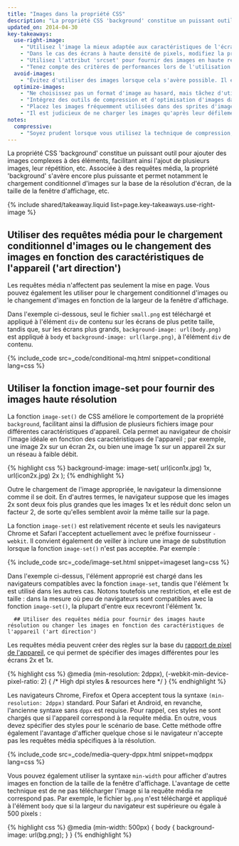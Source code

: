 ```yaml
---
title: "Images dans la propriété CSS"
description: "La propriété CSS 'background' constitue un puissant outil pour ajouter des images complexes à des éléments, facilitant ainsi l'ajout de plusieurs images, leur répétition, etc."
updated_on: 2014-04-30
key-takeaways:
  use-right-image:
    - "Utilisez l'image la mieux adaptée aux caractéristiques de l'écran en tenant compte de la taille de l'écran, de la résolution de l'appareil et de la mise en page."
    - "Dans le cas des écrans à haute densité de pixels, modifiez la propriété <code>background-image</code> dans la feuille de style à l'aide de requêtes média avec <code>min-resolution</code> et <code>-webkit-min-device-pixel-ratio</code>."
    - "Utilisez l'attribut 'srcset' pour fournir des images en haute résolution en plus de l'image 1x dans le balisage."
    - "Tenez compte des critères de performances lors de l'utilisation de techniques de remplacement d'images JavaScript ou lors de la diffusion d'images haute résolution utilisant un taux de compression élevé sur des appareils de plus faible résolution."
  avoid-images:
    - "Évitez d'utiliser des images lorsque cela s'avère possible. Il est conseillé d'exploiter les fonctionnalités offertes par le navigateur, d'utiliser des caractères Unicode au lieu d'images et de remplacer les icônes complexes par des polices d'icônes."
  optimize-images:
    - "Ne choisissez pas un format d'image au hasard, mais tâchez d'utiliser le format le mieux adapté en parfaite connaissance de cause."
    - "Intégrez des outils de compression et d'optimisation d'images dans votre flux de travail afin de réduire la taille des fichiers."
    - "Placez les images fréquemment utilisées dans des sprites d'image en vue de réduire le nombre de requêtes HTTP."
    - "Il est judicieux de ne charger les images qu'après leur défilement afin d'accélérer le chargement initial de la page et de réduire son poids initial."
notes:
  compressive:
    - "Soyez prudent lorsque vous utilisez la technique de compression, en raison des exigences supplémentaires sur le plan de la mémoire et du décodage. Le redimensionnement d'images sur des écrans de petite taille est une opération exigeante qui peut se révéler particulièrement laborieuse sur des appareils d'entrée de gamme disposant d'une mémoire et d'une puissance de traitement limitées."
---
```


<p class="intro">
  La propriété CSS 'background' constitue un puissant outil pour ajouter des images complexes à des éléments, facilitant ainsi l'ajout de plusieurs images, leur répétition, etc.  Associée à des requêtes média, la propriété 'background' s'avère encore plus puissante et permet notamment le chargement conditionnel d'images sur la base de la résolution d'écran, de la taille de la fenêtre d'affichage, etc.
</p>




{% include shared/takeaway.liquid list=page.key-takeaways.use-right-image %}

## Utiliser des requêtes média pour le chargement conditionnel d'images ou le changement des images en fonction des caractéristiques de l'appareil ('art direction')

Les requêtes média n'affectent pas seulement la mise en page. Vous pouvez également les utiliser pour le chargement conditionnel d'images ou le changement d'images en fonction de la largeur de la fenêtre d'affichage.

Dans l'exemple ci-dessous, seul le fichier `small.png` est téléchargé et appliqué à l'élément `div` de contenu sur les écrans de plus petite taille, tandis que, sur les écrans plus grands, `background-image: url(body.png)` est appliqué à `body` et `background-image: url(large.png)`, à l'élément `div` de contenu.

{% include_code src=_code/conditional-mq.html snippet=conditional lang=css %}

## Utiliser la fonction image-set pour fournir des images haute résolution

La fonction `image-set()` de CSS améliore le comportement de la propriété `background`, facilitant ainsi la diffusion de plusieurs fichiers image pour différentes caractéristiques d'appareil. Cela permet au navigateur de choisir l'image idéale en fonction des caractéristiques de l'appareil ; par exemple, une image 2x sur un écran 2x, ou bien une image 1x sur un appareil 2x sur un réseau à faible débit.

{% highlight css %}
background-image: image-set(
  url(icon1x.jpg) 1x,
  url(icon2x.jpg) 2x
);
{% endhighlight %}

Outre le chargement de l'image appropriée, le navigateur la dimensionne
comme il se doit. En d'autres termes, le navigateur suppose que les images 2x sont deux fois plus grandes que les images 1x et les réduit donc selon un facteur 2, de sorte qu'elles semblent avoir la même taille sur la page.

La fonction `image-set()` est relativement récente et seuls les navigateurs Chrome et Safari l'acceptent actuellement avec le préfixe fournisseur `-webkit`. Il convient également de veiller à inclure une image de substitution lorsque la fonction `image-set()` n'est pas acceptée. Par exemple :

{% include_code src=_code/image-set.html snippet=imageset lang=css %}

Dans l'exemple ci-dessus, l'élément approprié est chargé dans les navigateurs compatibles avec la fonction `image-set`, tandis que l'élément 1x est utilisé dans les autres cas. Notons toutefois une restriction, et elle est de taille : dans la mesure où peu de navigateurs sont compatibles avec la fonction `image-set()`, la plupart d'entre eux recevront l'élément 1x.

      ## Utiliser des requêtes média pour fournir des images haute résolution ou changer les images en fonction des caractéristiques de l'appareil ('art direction')

Les requêtes média peuvent créer des règles sur la base du [rapport de pixel de l'appareil](http://www.html5rocks.com/en/mobile/high-dpi/#toc-bg), ce qui permet de spécifier des images différentes pour les écrans 2x et 1x.

{% highlight css %}
@media (min-resolution: 2dppx),
(-webkit-min-device-pixel-ratio: 2)
{
  /* High dpi styles & resources here */
}
{% endhighlight %}

Les navigateurs Chrome, Firefox et Opera acceptent tous la syntaxe `(min-resolution: 2dppx)` standard. Pour Safari et Android, en revanche, l'ancienne syntaxe sans `dppx` est requise. Pour rappel, ces styles ne sont chargés que si l'appareil correspond à la requête média. En outre, vous devez spécifier des styles pour le scénario de base. Cette méthode offre également l'avantage d'afficher quelque chose si le navigateur n'accepte pas les requêtes média spécifiques à la résolution.

{% include_code src=_code/media-query-dppx.html snippet=mqdppx lang=css %}

Vous pouvez également utiliser la syntaxe `min-width` pour afficher d'autres images en fonction de la taille de la fenêtre d'affichage. L'avantage de cette technique est de ne pas télécharger l'image si la requête média ne correspond pas. Par exemple, le fichier `bg.png` n'est téléchargé et appliqué à l'élément `body` que si la largeur du navigateur est supérieure ou égale à 500 pixels :

{% highlight css %}
@media (min-width: 500px) {
  body {
    background-image: url(bg.png);
  }
}
{% endhighlight %}	



